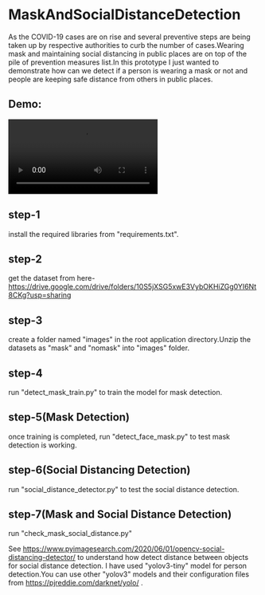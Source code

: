 # MaskAndSocialDistanceDetection
As the COVID-19 cases are on rise and several preventive steps are being taken up by respective authorities to curb the number of cases.Wearing mask and maintaining social distancing in public places are on top of the pile of prevention measures list.In this prototype I just wanted to demonstrate how can we detect if a person is wearing a mask or not and people are keeping safe distance from others in public places.

## Demo:
![](videos/demo/demo.mp4)

## step-1
install the required libraries from "requirements.txt".

## step-2
get the dataset from here- https://drive.google.com/drive/folders/10S5jXSG5xwE3VybOKHiZGg0YI6Nt8CKg?usp=sharing

## step-3
create a folder named "images" in the root application directory.Unzip the datasets as "mask" and "nomask" into "images" folder.

## step-4
run "detect_mask_train.py" to train the model for mask detection.

## step-5(Mask Detection)
once training is completed, run "detect_face_mask.py" to test mask detection is working.

## step-6(Social Distancing Detection)
run "social_distance_detector.py" to test the social distance detection.

## step-7(Mask and Social Distance Detection)
run "check_mask_social_distance.py"

See https://www.pyimagesearch.com/2020/06/01/opencv-social-distancing-detector/ to understand how detect distance between objects for social distance detection.
I have used "yolov3-tiny" model for person detection.You can use other "yolov3" models and their configuration files from https://pjreddie.com/darknet/yolo/ .
